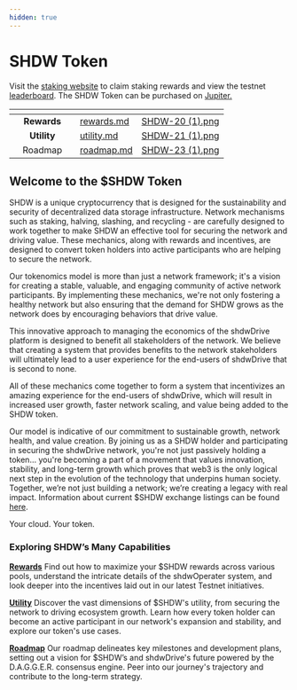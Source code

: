```yaml
---
hidden: true
---
```


# SHDW Token

Visit the [staking website](https://testnet.shdwdrive.com) to claim staking rewards and view the testnet [leaderboard](https://testnet.shdwdrive.com/status-dashboard). The SHDW Token can be purchased on [Jupiter.](https://jup.ag/swap/USDC-SHDW)

<table data-view="cards"><thead><tr><th></th><th align="center"></th><th align="center"></th><th data-hidden data-card-target data-type="content-ref"></th><th data-hidden data-card-cover data-type="files"></th></tr></thead><tbody><tr><td></td><td align="center"><strong>Rewards</strong></td><td align="center"></td><td><a href="rewards.md">rewards.md</a></td><td><a href="../.gitbook/assets/SHDW-20 (1).png">SHDW-20 (1).png</a></td></tr><tr><td></td><td align="center"><strong>Utility</strong></td><td align="center"></td><td><a href="utility.md">utility.md</a></td><td><a href="../.gitbook/assets/SHDW-21 (1).png">SHDW-21 (1).png</a></td></tr><tr><td></td><td align="center">Roadmap</td><td align="center"></td><td><a href="roadmap.md">roadmap.md</a></td><td><a href="../.gitbook/assets/SHDW-23 (1).png">SHDW-23 (1).png</a></td></tr></tbody></table>

## Welcome to the $SHDW Token

SHDW is a unique cryptocurrency that is designed for the sustainability and security of decentralized data storage infrastructure. Network mechanisms such as staking, halving, slashing, and recycling - are carefully designed to work together to make SHDW an effective tool for securing the network and driving value. These mechanics, along with rewards and incentives, are designed to convert token holders into active participants who are helping to secure the network.

Our tokenomics model is more than just a network framework; it's a vision for creating a stable, valuable, and engaging community of active network participants. By implementing these mechanics, we're not only fostering a healthy network but also ensuring that the demand for SHDW grows as the network does by encouraging behaviors that drive value.

This innovative approach to managing the economics of the shdwDrive platform is designed to benefit all stakeholders of the network. We believe that creating a system that provides benefits to the network stakeholders will ultimately lead to a user experience for the end-users of shdwDrive that is second to none.

All of these mechanics come together to form a system that incentivizes an amazing experience for the end-users of shdwDrive, which will result in increased user growth, faster network scaling, and value being added to the SHDW token.

Our model is indicative of our commitment to sustainable growth, network health, and value creation. By joining us as a SHDW holder and participating in securing the shdwDrive network, you're not just passively holding a token… you're becoming a part of a movement that values innovation, stability, and long-term growth which proves that web3 is the only logical next step in the evolution of the technology that underpins human society. Together, we’re not just building a network; we’re creating a legacy with real impact. Information about current $SHDW exchange listings can be found [here](exchange-listings.md).

Your cloud. Your token.

### Exploring SHDW’s Many Capabilities

[**Rewards**](rewards.md) Find out how to maximize your $SHDW rewards across various pools, understand the intricate details of the shdwOperater system, and look deeper into the incentives laid out in our latest Testnet initiatives.

[**Utility**](utility.md) Discover the vast dimensions of $SHDW's utility, from securing the network to driving ecosystem growth. Learn how every token holder can become an active participant in our network's expansion and stability, and explore our token's use cases.

[**Roadmap**](roadmap.md) Our roadmap delineates key milestones and development plans, setting out a vision for $SHDW’s and shdwDrive's future powered by the D.A.G.G.E.R. consensus engine. Peer into our journey's trajectory and contribute to the long-term strategy.
